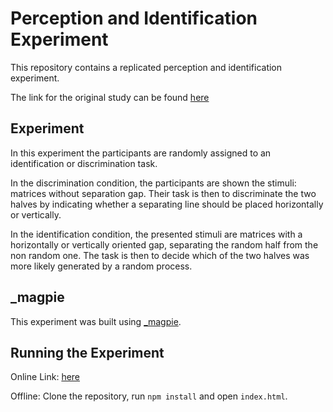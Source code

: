 # Perception and Identification Experiment

This repository contains a replicated perception and identification experiment.

The link for the original study can be found [here]()



## Experiment

In this experiment the participants are randomly assigned to an identification or discrimination task.

In the discrimination condition, the participants are shown the stimuli: matrices without separation gap. Their task is then to discriminate the two halves by indicating whether a separating line should be placed horizontally or vertically.

In the identification condition, the presented stimuli are matrices with a horizontally or vertically oriented gap, separating the random half from the non random one. The task is then to decide which of the two halves was more likely generated by a random process.


## _magpie

This experiment was built using [_magpie](https://magpie-ea.github.io/magpie-site/index.html "_magpie").

## Running the Experiment

Online Link: [here]()

Offline: Clone the repository, run `npm install` and open `index.html`.
